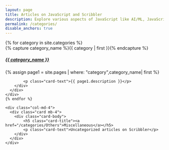 ```yaml
---
layout: page
title: Articles on JavaScript and Scribbler
description: Explore various aspects of JavaScript like AI/ML, JavaScript features, Functional Programming, XR, Financial and Scientific calculations, Decentralization, and DataScience.
permalink: /categories/
disable_anchors: true
---
```

<div class="container">
  <div class="row">
    {% for category in site.categories %}
    <div class="col-md-4">
      <div class="card mb-4">
        <div class="card-body">
            {% capture category_name %}{{ category | first }}{% endcapture %}
          <h5 class="card-title"><a href="/categories/{{category_name}}">{{ category_name }}</a></h5>
          {% assign page1 = site.pages | where: "category",category_name| first %}

            <p class="card-text">{{ page1.description }}</p>
        </div>
      </div>
    </div>
    {% endfor %}

    <div class="col-md-4">
      <div class="card mb-4">
        <div class="card-body">
            <h5 class="card-title"><a href="/categories/Others">Miscellaneous</a></h5>
            <p class="card-text">Uncategorized articles on Scribbler</p>
        </div>
      </div>
    </div>
    
  </div>
</div>




     

